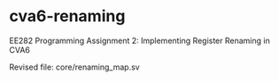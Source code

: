 # cva6-renaming
EE282 Programming Assignment 2: Implementing Register Renaming in CVA6


Revised file: core/renaming_map.sv
